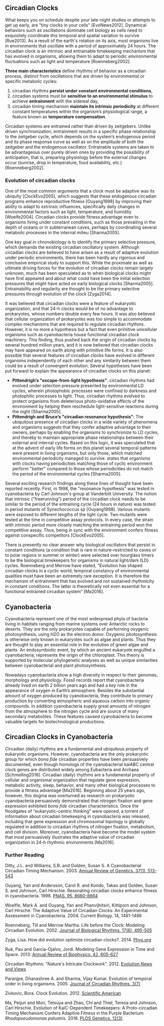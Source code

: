 ## Circadian Clocks

What keeps you on schedule despite your late-night studies or attempts to get up early, are "tiny clocks in your cells" [EvoNews2012]. Dynamical behaviors such as oscillations dominate cell biology as cells need to exquisitely coordinate this temporal and spatial variation to survive [Rue2013]. As a result of the earth's rotation on its axis, most organisms live in environments that oscillate with a period of approximately 24 hours. The circadian clock is an intrinsic and entrainable timekeeping mechanism that has evolved in organisms, allowing them to adapt to periodic environmental fluctuations such as light and temperature [Roenneberg2002].

__Three main characteristics__ define rhythms of behavior as a circadian process, distinct from oscillations that are driven by environmental or specific metabolic cycles:

1. circadian rhythms __persist under constant environmental conditions__,
2. circadian systems must be __sensitive to an environmental stimulus__ to achieve __entrainment__ with the sidereal day,
3. circadian timing mechanism __maintain its intrinsic periodicity__ at different constant temperatures within the organism’s physiological range, a feature known as __temperature compensation__.

Circadian systems are entrained rather than driven by zeitgebers. Unlike driven synchronization, entrainment results in a specific phase relationship to the zeitgeber cycle, which depends on the system’s endogenous period and its phase response curve as well as on the amplitude of both the zeitgeber and the endogenous oscillator. Entrainable systems are taken to be advantageous over purely driven ones by providing the possibility of anticipation, that is, preparing physiology before the external changes occur (sunrise, drop in temperature, food availability, etc.) [Roenneberg2002].

### Evolution of circadian clocks

One of the most common arguments that a clock must be adaptive was its ubiquity [ClockEvo2005], which suggests that these endogenous circadian programs enhance reproductive fitness [Ouyang1998] by improving their ability to adapt to extrinsic influences, specifically daily changes in environmental factors such as light, temperature, and humidity [Woelfe2004]. Circadian clocks provide fitness advantage even to organisms living under constant conditions, such as those prevailing in the depth of oceans or in subterranean caves, perhaps by coordinating several metabolic processes in the internal milieu [Sharma2005].

One key goal in chronobiology is to identify the primary selective pressure, which demands the existing circadian oscillatory system. Although circadian clocks are believed to have arisen as a result of adaptive evolution under periodic environments, there has been hardly any rigorous and conclusive empirical study to support this. While the proximate as well as ultimate driving forces for the evolution of circadian clocks remain largely unknown, much has been speculated as to when biological clocks might have first appeared and about what could have been the initial selection pressures that might have acted on early biological clocks [Sharma2005]. Entrainability and regularity are thought to be the primary selective pressures through evolution of the clock [Zyga2014].

It was believed that circadian clocks were a feature of eukaryotic organization, and that 24-h clocks would be of no advantage to prokaryotes, whose numbers double every few hours. It was also believed that cellular organization of prokaryotes was too simple to accommodate complex mechanisms that are required to regulate circadian rhythms. However, it is no more a hypothesis but a fact that even primitive unicellular organisms such as cyanobacteria house functional circadian clock machinery. This finding, thus pushed back the origin of circadian clocks by several hundred million years, and it is now believed that circadian clocks may have appeared on earth along with primitive life forms. It is also possible that several features of circadian clocks have evolved in different organisms independently of each other and any similarity between them could be a result of convergent evolution. Several hypotheses have been put forward to explain the appearance of circadian clocks on this planet:

- __Pittendrigh’s "escape-from-light hypothesis"__: circadian rhythms had evolved under selection pressure presented by environmental LD cycles, wherein photophobic processes were confined to darkness and photophilic processes to light. Thus, circadian rhythms evolved to protect organisms from deleterious photo-oxidative effects of the environment by helping them reschedule light-sensitive reactions during the night [Sharma2005].
- __Pittendrigh and Bruce’s "circadian resonance hypothesis"__: The ubiquitous presence of circadian clocks in a wide variety of phenomena and organisms suggests that they confer adaptive advantage to their owners, perhaps by enabling the organisms to synchronize to LD cycles, and thereby to maintain appropriate phase relationships between their external and internal cycles. Based on this logic, it was speculated that at the advent of early life forms on this planet several temporal patterns were present in living organisms, but only those, which matched environmental periodicity managed to survive. states that organisms with clocks having periodicities matching those of cyclic environment perform "better" compared to those whose periodicities do not match the period of the environmental cycles [Sharma2005].

Several exciting research findings along these lines of thought have been reported recently. First, in 1998, the "resonance hypothesis" was tested in cyanobacteria by Carl Johnson's group at Vanderbilt University. The notion that intrinsic ("freerunning") period of the circadian clock needs to be similar to the period of the entraining cycle (24 hours in nature) was tested in period mutants of Synechococcus sp [Ouyang1998]. Various mutants were exposed to different lengths of the light cycle. Two mutants were tested at the time in competitive assay protocols. In every case, the strain with intrinsic period more closely matching the entraining period won the competitive assay. Thus, being in sync with the environment confers fitness against conspecific competitors [ClockEvo2005].

There is presently no clear answer why biological oscillators that persist in constant conditions (a condition that is rare in nature–restricted to caves or to polar regions in summer or winter) were selected over hourglass timers to be the biological timekeepers for organisms in natural light/dark (LD) cycles. Roenneberg and Merrow have stated, “Evolution has shaped circadian clocks in a cyclic world; temporal constancy of environmental qualities must have been an extremely rare exception. It is therefore the mechanism of entrainment that has evolved and not sustained rhythmicity in constant conditions. The latter is theoretically not even essential for a functional entrained circadian system” [Ma2016].  

## Cyanobacteria

Cyanobacteria represent one of the most widespread phyla of bacteria living in habitats ranging from marine systems over Antarctic rocks to deserts. They are the only prokaryotes capable of performing oxygenic photosynthesis, using H2O as the electron donor. Oxygenic photosynthesis is otherwise only known in eukaryotes such as algae and plants. Thus they are thought to play an essential role in the evolution of green algae and plants. An endosymbiotic event, by which an ancient eukaryote engulfed a cyanobacteria, represents the origin of the chloroplast. This theory is supported by molecular phylogenetic analyses as well as unique similarities between cyanobacterial and plant photosynthesis.

Nowadays cyanobacteria show a high diversity in respect to their genomes, morphology and physiology. Fossil records report that cyanobacteria already lived on earth 2 billion years ago and had a key role in the appearance of oxygen in Earth’s atmosphere. Besides the substantial amount of oxygen produced by cyanobacteria, they contribute to primary production by converting atmospheric and aqueous carbon into organic compounds. In addition cyanobacteria supply great amounts of nitrogen from the atmosphere to the nitrogen cycle and are source of many secondary metabolites. These features caused cyanobacteria to become valuable targets for biotechnological productions.

## Circadian Clocks in Cyanobacteria
Circadian (daily) rhythms are a fundamental and ubiquitous property of eukaryotic organisms. However, cyanobacteria are the only prokaryotic group for which _bona fide_ circadian properties have been persuasively documented, even though homologs of the cyanobacterial kaiABC central clock genes are distributed widely among Eubacteria and Archaea [Schmelling2016]. Circadian (daily) rhythms are a fundamental property of cellular and organismal organization that regulate gene expression, metabolic activity, sleep, behavior, and many other biological processes to provide a fitness advantage [Ma2016].
Beginning about 25 years ago, however, this dogma was overturned as research on prokaryotic cyanobacteria persuasively demonstrated that nitrogen fixation and gene expression exhibited _bona fide_ circadian characteristics. Once the floodgates of “eukaryotic-centric thinking” were opened, a torrent of information about circadian timekeeping in cyanobacteria was released, including that gene expression and chromosomal topology is globally regulated in addition to circadian rhythms of nitrogen fixation, metabolism, and cell division. Moreover, cyanobacteria have become the model system that most persuasively illustrates the adaptive value of circadian organization in 24-h rhythmic environments [Ma2016].

### Further Reading

Ditty, J.L. and Williams, S.B. and Golden, Susan S. A Cyanobacterial Circadian Timing Mechanism. 2003. [Annual Review of Genetics. 37(1), 513-543](http://www.annualreviews.org/doi/abs/10.1146/annurev.genet.37.110801.142716)

Ouyang, Yan and Andersson, Carol R. and Kondo, Takao and Golden, Susan S. and Johnson, Carl Hirschie. Resonating circadian clocks enhance fitness in cyanobacteria. 1998. [PNAS. 95, 8660-8664](http://www.pnas.org/content/95/15/8660.full.pdf)

Woelfle, Mark A. and Ouyang, Yan and Phanvijhitsiri, Kittiporn and Johnson, Carl Hirsche. The Adaptive Value of Circadian Clocks: An Experimental Assessment in Cyanobacteria. 2004. Current Biology. 14, 1481-1486

Roenneberg, Till and Merrow Martha. Life before the Clock: Modeling Circadian Evolution. 2002. [Journal of Biological Rhythms. 17(6), 495-505](http://jbr.sagepub.com/content/17/6/495.abstract)     

Zyga, Lisa. How did evolution optimize circadian clocks?. 2014. [Phys.org](http://phys.org/news/2014-09-evolution-optimize-circadian-clocks.html)    

Rué, Pau and Garcia-Ojalvo, Jordi. Modeling Gene Expression in Time and Space. 2013. [Annual Review of Biophysics. 42, 605-627](http://www.annualreviews.org/doi/abs/10.1146/annurev-biophys-083012-130335)

Circadian Rhythms: "Nature's Intricate Clockwork". 2012. [Evolution News and Views](http://www.evolutionnews.org/2012/09/circadian_rhyth063881.html)    

Paranjpe, Dhanashree A. and Sharma, Vijay Kumar. Evolution of temporal order in living organisms. 2005. [Journal of Circadian Rhythms. 3(7)](http://www.jcircadianrhythms.com/articles/10.1186/1740-3391-3-7/)    

Zivkovic, Bora. Clock Evolution. 2012. [Scientific American](http://blogs.scientificamerican.com/a-blog-around-the-clock/clock-evolution/)    

Ma, Peijun and Mori, Tetsuya and Zhao, Chi and Thiel, Teresa and Johnson, Carl Hirschie. Evolution of KaiC-Dependent Timekeepers: A Proto-circadian Timing Mechanism Confers Adaptive Fitness in the Purple Bacterium _Rhodopseudomonas palustris_. 2016. [PLOS Genetics. 12(3)](http://journals.plos.org/plosgenetics/article?id=10.1371/journal.pgen.1005922) 
